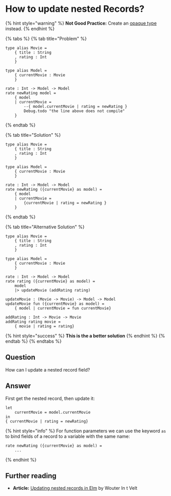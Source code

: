 # How to update nested Records?

{% hint style="warning" %}
**Not Good Practice:** Create an [opaque type](../recipes/making-impossible-states-impossible/restrict-records-using-opaque-types.md) instead.
{% endhint %}

{% tabs %}
{% tab title="Problem" %}
```text
type alias Movie = 
    { title : String
    , rating : Int
    }
  
type alias Model = 
    { currentMovie : Movie
    }

rate : Int -> Model -> Model
rate newRating model =
    { model 
    | currentMovie = 
        --{ model.currentMovie | rating = newRating }
        Debug.todo "the line above does not compile"
    }
```
{% endtab %}

{% tab title="Solution" %}
```text
type alias Movie = 
    { title : String
    , rating : Int
    }
  
type alias Model = 
    { currentMovie : Movie
    }

rate : Int -> Model -> Model
rate newRating ({currentMovie} as model) =
    { model 
    | currentMovie = 
        {currentMovie | rating = newRating }
    }
```
{% endtab %}

{% tab title="Alternative Solution" %}
```text
type alias Movie = 
    { title : String
    , rating : Int
    }
  
type alias Model = 
    { currentMovie : Movie
    }

rate : Int -> Model -> Model
rate rating ({currentMovie} as model) =
    model
    |> updateMovie (addRating rating)

updateMovie : (Movie -> Movie) -> Model -> Model
updateMovie fun ({currentMovie} as model) =
    { model | currentMovie = fun currentMovie}
   
addRating : Int -> Movie -> Movie
addRating rating movie =
    { movie | rating = rating}
```

{% hint style="success" %}
**This is the a better solution**
{% endhint %}
{% endtab %}
{% endtabs %}

## Question

How can I update a nested record field?

## Answer

First get the nested record, then update it:

```text
let
    currentMovie = model.currentMovie
in
{ currentMovie | rating = newRating}
```

{% hint style="info" %}
For function parameters we can use the keyword `as` to bind fields of a record to a variable with the same name:

```text
rate newRating ({currentMovie} as model) =
    ...
```
{% endhint %}

## Further reading

* **Article:** [Updating nested records in Elm](https://medium.com/elm-shorts/updating-nested-records-in-elm-15d162e80480) by Wouter In t Velt

